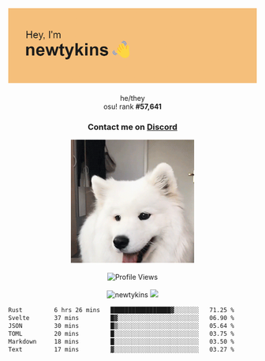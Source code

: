 <div align="center">
    <p>
        <h2>
            <img src="banner.png" alt="✨ Hey, I'm newt!">
        </h2>
        <p>
			he/they <br>
			osu! rank <strong>#<!--osu-global-rank-->57,641<!--osu-global-rank--></strong>
		</p>
		<h3>Contact me on <a href="https://discord.gg/brEhN5Y7YK">Discord</a></h3>
    </p>
    <img src="dog.gif" height="250"><br><br>
    <img src="https://komarev.com/ghpvc/?username=newtykins&style=flat-square&color=000000" alt="Profile Views">
    <br><br>
</div>

<div align="center">
	<img src="https://github-readme-stats.vercel.app/api?username=newtykins&show_icons=true&locale=en&theme=dark&hide_border=true&count_private=true&custom_title=My%20Stats&line_height=25" alt="newtykins" width="420">
    <img src="https://github-readme-streak-stats.herokuapp.com?user=newtykins&hide_border=true&date_format=M%20j%5B%2C%20Y%5D&theme=dark" width="420">
</div>

<!--START_SECTION:waka-->

```text
Rust         6 hrs 26 mins   █████████████████▓░░░░░░░   71.25 %
Svelte       37 mins         █▓░░░░░░░░░░░░░░░░░░░░░░░   06.90 %
JSON         30 mins         █▒░░░░░░░░░░░░░░░░░░░░░░░   05.64 %
TOML         20 mins         █░░░░░░░░░░░░░░░░░░░░░░░░   03.75 %
Markdown     18 mins         █░░░░░░░░░░░░░░░░░░░░░░░░   03.50 %
Text         17 mins         ▓░░░░░░░░░░░░░░░░░░░░░░░░   03.27 %
```

<!--END_SECTION:waka-->
